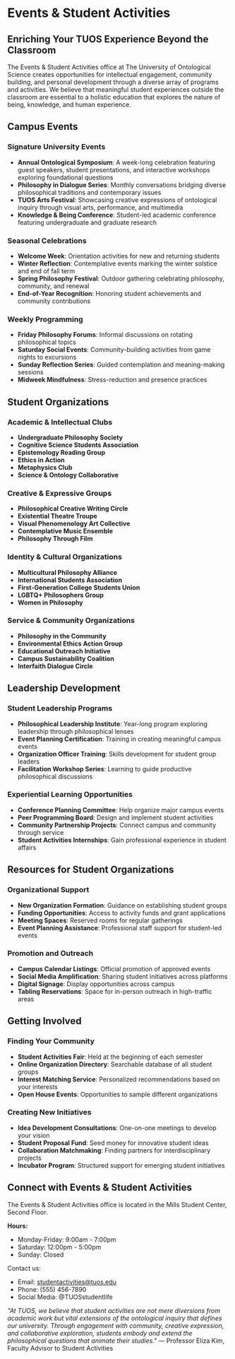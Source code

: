 # Events & Student Activities

## Enriching Your TUOS Experience Beyond the Classroom

The Events & Student Activities office at The University of Ontological Science creates opportunities for intellectual engagement, community building, and personal development through a diverse array of programs and activities. We believe that meaningful student experiences outside the classroom are essential to a holistic education that explores the nature of being, knowledge, and human experience.

## Campus Events

### Signature University Events
- **Annual Ontological Symposium**: A week-long celebration featuring guest speakers, student presentations, and interactive workshops exploring foundational questions
- **Philosophy in Dialogue Series**: Monthly conversations bridging diverse philosophical traditions and contemporary issues
- **TUOS Arts Festival**: Showcasing creative expressions of ontological inquiry through visual arts, performance, and multimedia
- **Knowledge & Being Conference**: Student-led academic conference featuring undergraduate and graduate research

### Seasonal Celebrations
- **Welcome Week**: Orientation activities for new and returning students
- **Winter Reflection**: Contemplative events marking the winter solstice and end of fall term
- **Spring Philosophy Festival**: Outdoor gathering celebrating philosophy, community, and renewal
- **End-of-Year Recognition**: Honoring student achievements and community contributions

### Weekly Programming
- **Friday Philosophy Forums**: Informal discussions on rotating philosophical topics
- **Saturday Social Events**: Community-building activities from game nights to excursions
- **Sunday Reflection Series**: Guided contemplation and meaning-making sessions
- **Midweek Mindfulness**: Stress-reduction and presence practices

## Student Organizations

### Academic & Intellectual Clubs
- **Undergraduate Philosophy Society**
- **Cognitive Science Students Association**
- **Epistemology Reading Group**
- **Ethics in Action**
- **Metaphysics Club**
- **Science & Ontology Collaborative**

### Creative & Expressive Groups
- **Philosophical Creative Writing Circle**
- **Existential Theatre Troupe**
- **Visual Phenomenology Art Collective**
- **Contemplative Music Ensemble**
- **Philosophy Through Film**

### Identity & Cultural Organizations
- **Multicultural Philosophy Alliance**
- **International Students Association**
- **First-Generation College Students Union**
- **LGBTQ+ Philosophers Group**
- **Women in Philosophy**

### Service & Community Organizations
- **Philosophy in the Community**
- **Environmental Ethics Action Group**
- **Educational Outreach Initiative**
- **Campus Sustainability Coalition**
- **Interfaith Dialogue Circle**

## Leadership Development

### Student Leadership Programs
- **Philosophical Leadership Institute**: Year-long program exploring leadership through philosophical lenses
- **Event Planning Certification**: Training in creating meaningful campus events
- **Organization Officer Training**: Skills development for student group leaders
- **Facilitation Workshop Series**: Learning to guide productive philosophical discussions

### Experiential Learning Opportunities
- **Conference Planning Committee**: Help organize major campus events
- **Peer Programming Board**: Design and implement student activities
- **Community Partnership Projects**: Connect campus and community through service
- **Student Activities Internships**: Gain professional experience in student affairs

## Resources for Student Organizations

### Organizational Support
- **New Organization Formation**: Guidance on establishing student groups
- **Funding Opportunities**: Access to activity funds and grant applications
- **Meeting Spaces**: Reserved rooms for regular gatherings
- **Event Planning Assistance**: Professional staff support for student-led events

### Promotion and Outreach
- **Campus Calendar Listings**: Official promotion of approved events
- **Social Media Amplification**: Sharing student initiatives across platforms
- **Digital Signage**: Display opportunities across campus
- **Tabling Reservations**: Space for in-person outreach in high-traffic areas

## Getting Involved

### Finding Your Community
- **Student Activities Fair**: Held at the beginning of each semester
- **Online Organization Directory**: Searchable database of all student groups
- **Interest Matching Service**: Personalized recommendations based on your interests
- **Open House Events**: Opportunities to sample different organizations

### Creating New Initiatives
- **Idea Development Consultations**: One-on-one meetings to develop your vision
- **Student Proposal Fund**: Seed money for innovative student ideas
- **Collaboration Matchmaking**: Finding partners for interdisciplinary projects
- **Incubator Program**: Structured support for emerging student initiatives

## Connect with Events & Student Activities

The Events & Student Activities office is located in the Mills Student Center, Second Floor.

**Hours:**
- Monday-Friday: 9:00am - 7:00pm
- Saturday: 12:00pm - 5:00pm
- Sunday: Closed

Contact us:
- Email: studentactivities@tuos.edu
- Phone: (555) 456-7890
- Social Media: @TUOSstudentlife


*"At TUOS, we believe that student activities are not mere diversions from academic work but vital extensions of the ontological inquiry that defines our university. Through engagement with community, creative expression, and collaborative exploration, students embody and extend the philosophical questions that animate their studies."* — Professor Eliza Kim, Faculty Advisor to Student Activities